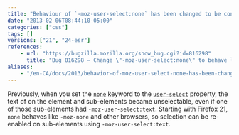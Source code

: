 ```yaml
---
title: "Behaviour of `-moz-user-select:none` has been changed to be consistent with `-moz-user-select:-moz-none` and other browsers"
date: "2013-02-06T08:44:10-05:00"
categories: ["css"]
tags: []
versions: ["21", "24-esr"]
references:
    - url: "https://bugzilla.mozilla.org/show_bug.cgi?id=816298"
      title: "Bug 816298 – Change \"-moz-user-select:none\" to behave like WebKit, IE, and Opera (and \"-moz-user-select:-moz-none\")"
aliases:
    - "/en-CA/docs/2013/behavior-of-moz-user-select-none-has-been-changed-to-be-consistent-with-moz-user-select-moz-none-and-other-browsers/"
---
```

Previously, when you set the [`none`](https://developer.mozilla.org/docs/Web/CSS/none) keyword to the [`user-select`](https://developer.mozilla.org/docs/Web/CSS/user-select) property, the text of on the element and sub-elements became unselectable, even if one of those sub-elements had `-moz-user-select:text`. Starting with Firefox 21, `none` behaves like `-moz-none` and other browsers, so selection can be re-enabled on sub-elements using `-moz-user-select:text`.
